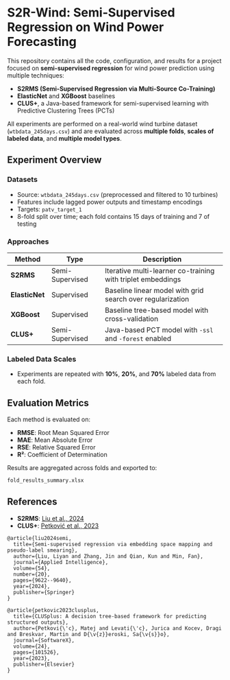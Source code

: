 # S2R-Wind: Semi-Supervised Regression on Wind Power Forecasting

This repository contains all the code, configuration, and results for a project focused on **semi-supervised regression** for wind power prediction using multiple techniques:

* **S2RMS (Semi-Supervised Regression via Multi-Source Co-Training)**
* **ElasticNet** and **XGBoost** baselines
* **CLUS+**, a Java-based framework for semi-supervised learning with Predictive Clustering Trees (PCTs)

All experiments are performed on a real-world wind turbine dataset (`wtbdata_245days.csv`) and are evaluated across **multiple folds**, **scales of labeled data**, and **multiple model types**.


## Experiment Overview

### Datasets

* Source: `wtbdata_245days.csv` (preprocessed and filtered to 10 turbines)
* Features include lagged power outputs and timestamp encodings
* Targets: `patv_target_1`
* 8-fold split over time; each fold contains 15 days of training and 7 of testing

### Approaches

| Method         | Type            | Description                                                 |
| -------------- | --------------- | ----------------------------------------------------------- |
| **S2RMS**      | Semi-Supervised | Iterative multi-learner co-training with triplet embeddings |
| **ElasticNet** | Supervised      | Baseline linear model with grid search over regularization  |
| **XGBoost**    | Supervised      | Baseline tree-based model with cross-validation             |
| **CLUS+**      | Semi-Supervised | Java-based PCT model with `-ssl` and `-forest` enabled      |

### Labeled Data Scales

* Experiments are repeated with **10%**, **20%**, and **70%** labeled data from each fold.

## Evaluation Metrics

Each method is evaluated on:

* **RMSE**: Root Mean Squared Error
* **MAE**: Mean Absolute Error
* **RSE**: Relative Squared Error
* **R²**: Coefficient of Determination

Results are aggregated across folds and exported to:

```bash
fold_results_summary.xlsx
```

## References

* **S2RMS**: [Liu et al., 2024](https://link.springer.com/article/10.1007/s10489-024-05686-6)
* **CLUS+**: [Petković et al., 2023](https://doi.org/10.1016/j.softx.2023.101526)

```
@article{liu2024semi,
  title={Semi-supervised regression via embedding space mapping and pseudo-label smearing},
  author={Liu, Liyan and Zhang, Jin and Qian, Kun and Min, Fan},
  journal={Applied Intelligence},
  volume={54},
  number={20},
  pages={9622--9640},
  year={2024},
  publisher={Springer}
}

@article{petkovic2023clusplus,
  title={CLUSplus: A decision tree-based framework for predicting structured outputs},
  author={Petkovi{\'c}, Matej and Levati{\'c}, Jurica and Kocev, Dragi and Breskvar, Martin and D{\v{z}}eroski, Sa{\v{s}}o},
  journal={SoftwareX},
  volume={24},
  pages={101526},
  year={2023},
  publisher={Elsevier}
}
```
